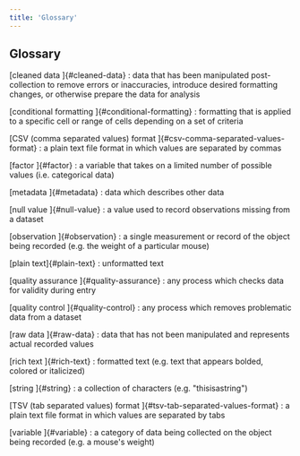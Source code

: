 ```yaml
---
title: 'Glossary'
---
```


## Glossary

[cleaned data  ]{#cleaned-data}
:   data that has been manipulated post-collection to remove errors or inaccuracies, introduce desired formatting changes, or otherwise prepare the data for analysis

[conditional formatting  ]{#conditional-formatting}
:   formatting that is applied to a specific cell or range of cells depending on a set of criteria

[CSV (comma separated values) format  ]{#csv-comma-separated-values-format}
:   a plain text file format in which values are separated by commas

[factor  ]{#factor}
:   a variable that takes on a limited number of possible values (i.e. categorical data)

[metadata  ]{#metadata}
:   data which describes other data

[null value  ]{#null-value}
:   a value used to record observations missing from a dataset

[observation  ]{#observation}
:   a single measurement or record of the object being recorded (e.g. the weight of a particular mouse)

[plain text]{#plain-text}
:   unformatted text

[quality assurance  ]{#quality-assurance}
:   any process which checks data for validity during entry

[quality control  ]{#quality-control}
:   any process which removes problematic data from a dataset

[raw data  ]{#raw-data}
:   data that has not been manipulated and represents actual recorded values

[rich text  ]{#rich-text}
:  formatted text (e.g. text that appears bolded, colored or italicized)

[string  ]{#string}
:   a collection of characters (e.g. "thisisastring")

[TSV (tab separated values) format  ]{#tsv-tab-separated-values-format}
:   a plain text file format in which values are separated by tabs

[variable  ]{#variable}
:   a category of data being collected on the object being recorded (e.g. a mouse's weight)


